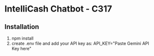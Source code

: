 # IntelliCash Chatbot - C317

## Installation

1. npm install
2. create .env file and add your API key as:
   API_KEY="Paste Gemini API Key here"
